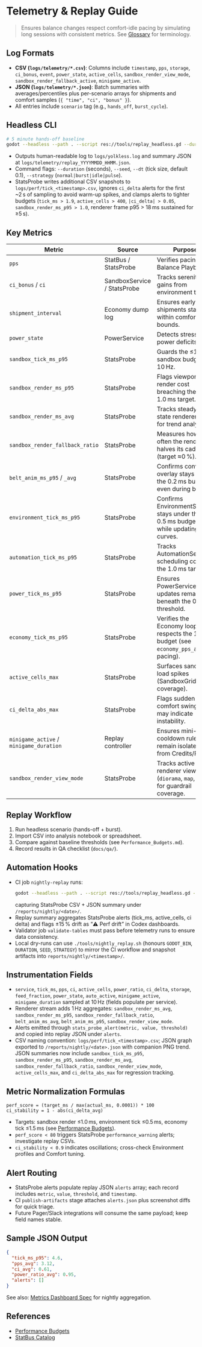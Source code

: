 # Telemetry & Replay Guide

> Ensures balance changes respect comfort-idle pacing by simulating long sessions with consistent metrics. See [Glossary](../Glossary.md) for terminology.

## Log Formats
- **CSV (`logs/telemetry/*.csv`)**: Columns include `timestamp`, `pps`, `storage`, `ci_bonus`, `event`, `power_state`, `active_cells`, `sandbox_render_view_mode`, `sandbox_render_fallback_active`, `minigame_active`.
- **JSON (`logs/telemetry/*.json`)**: Batch summaries with averages/percentiles plus per-scenario arrays for shipments and comfort samples (`{ "time", "ci", "bonus" }`).
- All entries include `scenario` tag (e.g., `hands_off`, `burst_cycle`).

## Headless CLI
```bash
# 5 minute hands-off baseline
godot --headless --path . --script res://tools/replay_headless.gd --duration=300 --seed=12345 --strategy=idle --env_renderer=sandbox
```
- Outputs human-readable log to `logs/yolkless.log` and summary JSON at `logs/telemetry/replay_YYYYMMDD_HHMM.json`.
- Command flags: `--duration` (seconds), `--seed`, `--dt` (tick size, default 0.1), `--strategy` (`normal|burst|idle|pulse`).
- StatsProbe writes additional CSV snapshots to `logs/perf/tick_<timestamp>.csv`, ignores `ci_delta` alerts for the first ~2 s of sampling to avoid warm-up spikes, and clamps alerts to tighter budgets (`tick_ms > 1.9`, `active_cells > 400`, `|ci_delta| > 0.05`, `sandbox_render_ms_p95 > 1.0`, renderer frame p95 > 18 ms sustained for ≥5 s).

## Key Metrics
| Metric | Source | Purpose |
| ------ | ------ | ------- |
| `pps` | StatBus / StatsProbe | Verifies pacing vs Balance Playbook. |
| `ci_bonus` / `ci` | SandboxService / StatsProbe | Tracks serenity gains from environment tuning. |
| `shipment_interval` | Economy dump log | Ensures early shipments stay within comfort bounds. |
| `power_state` | PowerService | Detects stress from power deficits. |
| `sandbox_tick_ms_p95` | StatsProbe | Guards the ≤1.9 ms sandbox budget at 10 Hz. |
| `sandbox_render_ms_p95` | StatsProbe | Flags viewport render cost breaching the 1.0 ms target. |
| `sandbox_render_ms_avg` | StatsProbe | Tracks steady-state renderer cost for trend analysis. |
| `sandbox_render_fallback_ratio` | StatsProbe | Measures how often the renderer halves its cadence (target ≈0 %). |
| `belt_anim_ms_p95` / `_avg` | StatsProbe | Confirms conveyor overlay stays under the 0.2 ms budget even during bursts. |
| `environment_tick_ms_p95` | StatsProbe | Confirms EnvironmentService stays under the 0.5 ms budget while updating curves. |
| `automation_tick_ms_p95` | StatsProbe | Tracks AutomationService scheduling cost vs the 1.0 ms target. |
| `power_tick_ms_p95` | StatsProbe | Ensures PowerService updates remain beneath the 0.8 ms threshold. |
| `economy_tick_ms_p95` | StatsProbe | Verifies the Economy loop respects the 1.5 ms budget (see `economy_pps_avg` for pacing). |
| `active_cells_max` | StatsProbe | Surfaces sandbox load spikes (SandboxGrid coverage). |
| `ci_delta_abs_max` | StatsProbe | Flags sudden comfort swings that may indicate instability. |
| `minigame_active` / `minigame_duration` | Replay controller | Ensures mini-game cooldown rules remain isolated from Credits/RP. |
| `sandbox_render_view_mode` | StatsProbe | Tracks active renderer view (`diorama`, `map`, etc.) for guardrail coverage. |

## Replay Workflow
1. Run headless scenario (hands-off + burst).
2. Import CSV into analysis notebook or spreadsheet.
3. Compare against baseline thresholds (see `Performance_Budgets.md`).
4. Record results in QA checklist (`docs/qa/`).

## Automation Hooks
- CI job `nightly-replay` runs:
  ```bash
  godot --headless --path . --script res://tools/replay_headless.gd --duration=300 --seed=42
  ```
  capturing StatsProbe CSV + JSON summary under `/reports/nightly/<date>/`.
- Replay summary aggregates StatsProbe alerts (tick_ms, active_cells, ci delta) and flags ±15 % drift as “⚠️ Perf drift” in Codex dashboards.
- Validator job `validate-tables` must pass before telemetry runs to ensure data consistency.
- Local dry-runs can use `./tools/nightly_replay.sh` (honours `GODOT_BIN`, `DURATION`, `SEED`, `STRATEGY`) to mirror the CI workflow and snapshot artifacts into `reports/nightly/<timestamp>/`.

## Instrumentation Fields
- `service`, `tick_ms`, `pps`, `ci`, `active_cells`, `power_ratio`, `ci_delta`, `storage`, `feed_fraction`, `power_state`, `auto_active`, `minigame_active`, `minigame_duration` sampled at 10 Hz (fields populate per service).
- Renderer stream adds 1 Hz aggregates: `sandbox_render_ms_avg`, `sandbox_render_ms_p95`, `sandbox_render_fallback_ratio`, `belt_anim_ms_avg`, `belt_anim_ms_p95`, `sandbox_render_view_mode`.
- Alerts emitted through `stats_probe_alert(metric, value, threshold)` and copied into replay JSON under `alerts`.
- CSV naming convention: `logs/perf/tick_<timestamp>.csv`; JSON graph exported to `/reports/nightly/<date>.json` with companion PNG trend. JSON summaries now include `sandbox_tick_ms_p95`, `sandbox_render_ms_p95`, `sandbox_render_ms_avg`, `sandbox_render_fallback_ratio`, `sandbox_render_view_mode`, `active_cells_max`, and `ci_delta_abs_max` for regression tracking.

## Metric Normalization Formulas
```
perf_score = (target_ms / max(actual_ms, 0.0001)) * 100
ci_stability = 1 - abs(ci_delta_avg)
```
- Targets: sandbox render ≤1.0 ms, environment tick ≤0.5 ms, economy tick ≤1.5 ms (see [Performance Budgets](Performance_Budgets.md)).
- `perf_score < 80` triggers StatsProbe `performance_warning` alerts; investigate replay CSVs.
- `ci_stability < 0.9` indicates oscillations; cross-check Environment profiles and Comfort tuning.

## Alert Routing
- StatsProbe alerts populate replay JSON `alerts` array; each record includes `metric`, `value`, `threshold`, and `timestamp`.
- CI `publish-artifacts` stage attaches `alerts.json` plus screenshot diffs for quick triage.
- Future Pager/Slack integrations will consume the same payload; keep field names stable.

## Sample JSON Output
```json
{
  "tick_ms_p95": 4.6,
  "pps_avg": 3.12,
  "ci_avg": 0.61,
  "power_ratio_avg": 0.95,
  "alerts": []
}
```
See also: [Metrics Dashboard Spec](../qa/Metrics_Dashboard_Spec.md) for nightly aggregation.

## References
- [Performance Budgets](Performance_Budgets.md)
- [StatBus Catalog](../architecture/StatBus_Catalog.md)
